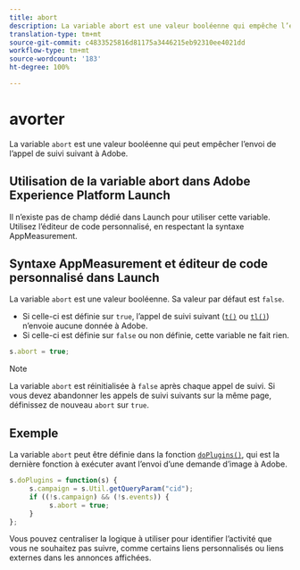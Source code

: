 ```yaml
---
title: abort
description: La variable abort est une valeur booléenne qui empêche l’envoi d’un accès aux serveurs de collecte de données Adobe.
translation-type: tm+mt
source-git-commit: c4833525816d81175a3446215eb92310ee4021dd
workflow-type: tm+mt
source-wordcount: '183'
ht-degree: 100%

---
```



# avorter

La variable `abort` est une valeur booléenne qui peut empêcher l’envoi de l’appel de suivi suivant à Adobe.

## Utilisation de la variable abort dans Adobe Experience Platform Launch

Il n’existe pas de champ dédié dans Launch pour utiliser cette variable. Utilisez l’éditeur de code personnalisé, en respectant la syntaxe AppMeasurement.

## Syntaxe AppMeasurement et éditeur de code personnalisé dans Launch

La variable `abort` est une valeur booléenne. Sa valeur par défaut est `false`.

* Si celle-ci est définie sur `true`, l’appel de suivi suivant ([`t()`](../functions/t-method.md) ou [`tl()`](../functions/tl-method.md)) n’envoie aucune donnée à Adobe.
* Si celle-ci est définie sur `false` ou non définie, cette variable ne fait rien.

```js
s.abort = true;
```

>[!NOTE]
>
>La variable `abort` est réinitialisée à `false` après chaque appel de suivi. Si vous devez abandonner les appels de suivi suivants sur la même page, définissez de nouveau `abort` sur `true`.

## Exemple

La variable `abort` peut être définie dans la fonction [`doPlugins()`](../functions/doplugins.md), qui est la dernière fonction à exécuter avant l’envoi d’une demande d’image à Adobe.

```js
s.doPlugins = function(s) {
     s.campaign = s.Util.getQueryParam("cid");
     if ((!s.campaign) && (!s.events)) {
          s.abort = true;
     }
};
```

Vous pouvez centraliser la logique à utiliser pour identifier l’activité que vous ne souhaitez pas suivre, comme certains liens personnalisés ou liens externes dans les annonces affichées.
